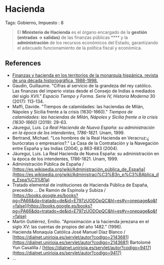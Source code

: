 # Hacienda

Tags: Gobierno, Impuesto
: 8

> El **Ministerio de Hacienda** es el órgano encargado de la **gestión (entradas → salidas)** de las finanzas públicas  **** y la **administración** de los recursos económicos del Estado, garantizando el adecuado funcionamiento de la política fiscal y económica.
> 

## References

- [Finanzas y hacienda en los territorios de la monarquía hispánica. revista de una década
historiográfica, 1988-1998.](https://www.redalyc.org/pdf/439/43910103.pdf)
- Gaudin, Guillaume. "Cifras al servicio de la grandeza del rey católico. 
Las finanzas del imperio vistas desde el Consejo de Indias a mediados 
del siglo XVII." *Espacio Tiempo y Forma. Serie IV, Historia Moderna* 30 (2017): 113-134.
- Maffi, Davide. "Tiempos de calamidades: las haciendas de Milán, Nápoles y Sicilia frente a la crisis (1630-1660)." *Tiempos de calamidades: las haciendas de Milán, Nápoles y Sicilia frente a la crisis (1630-1660)* (2019): 29-63.
- Jáuregui, Luis. *La Real Hacienda de Nueva España: su administración en la época de los intendentes, 1786-1821*. Unam, 1999.
- Bertrand, Michael. "Los hombres de la Real Hacienda en Veracruz:¿ burócratas o empresarios?." La Casa de la Contratación y la Navegación entre España y las Indias (2004), p 863-883 (2004).
- Jáuregui, Luis. La Real Hacienda de Nueva España: su administración en la época de los intendentes, 1786-1821. Unam, 1999.
- Administración Pública de España / [https://es.wikipedia.org/wiki/Administración_pública_de_España](https://es.wikipedia.org/wiki/Administraci%C3%B3n_p%C3%BAblica_de_Espa%C3%B1a)
- Tratado elemental de instituciones de Hacienda Pública de España, precedido ... De Ramón de Espínola y Subiza / [https://books.google.es/books?pg=PA66&dq=tratado+de&id=E797zUODOpQC&hl=es#v=onepage&q&f=false](https://books.google.es/books?pg=PA66&dq=tratado+de&id=E797zUODOpQC&hl=es#v=onepage&q&f=false)
- Martín Gutiérrez, Emilio. "Aproximación a la hacienda jerezana en el siglo XV: las cuentas de propios del año 1482." (1996).
- Hacienda Monaquia Católica
José Manuel Díaz Blanco  / [https://dialnet.unirioja.es/servlet/autor?codigo=2143681](https://dialnet.unirioja.es/servlet/autor?codigo=2143681)
Bartolomé Yun Casalilla  / [https://dialnet.unirioja.es/servlet/autor?codigo=9417](https://dialnet.unirioja.es/servlet/autor?codigo=9417)
- …